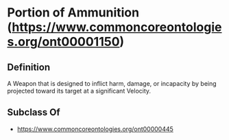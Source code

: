 # Portion of Ammunition (https://www.commoncoreontologies.org/ont00001150)

## Definition
A Weapon that is designed to inflict harm, damage, or incapacity by being projected toward its target at a significant Velocity.

## Subclass Of
- https://www.commoncoreontologies.org/ont00000445

